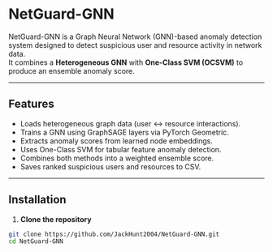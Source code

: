 # NetGuard-GNN

NetGuard-GNN is a Graph Neural Network (GNN)-based anomaly detection system designed to detect suspicious user and resource activity in network data.  
It combines a **Heterogeneous GNN** with **One-Class SVM (OCSVM)** to produce an ensemble anomaly score.

---

## Features
- Loads heterogeneous graph data (user ↔ resource interactions).
- Trains a GNN using GraphSAGE layers via PyTorch Geometric.
- Extracts anomaly scores from learned node embeddings.
- Uses One-Class SVM for tabular feature anomaly detection.
- Combines both methods into a weighted ensemble score.
- Saves ranked suspicious users and resources to CSV.

---

## Installation

1. **Clone the repository**
```bash
git clone https://github.com/JackHunt2004/NetGuard-GNN.git
cd NetGuard-GNN